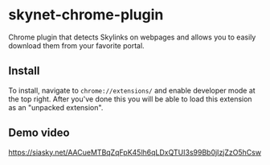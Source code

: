 # skynet-chrome-plugin
Chrome plugin that detects Skylinks on webpages and allows you to easily
download them from your favorite portal.

## Install
To install, navigate to `chrome://extensions/` and enable developer mode at the
top right. After you've done this you will be able to load this extension as an
"unpacked extension".

## Demo video
https://siasky.net/AACueMTBqZqFpK45lh6qLDxQTUI3s99Bb0jIzjZzO5hCsw
